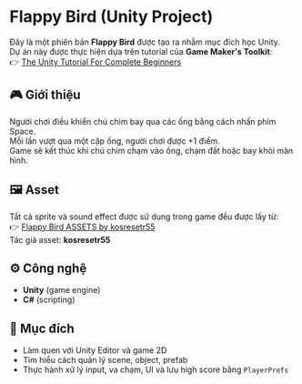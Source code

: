 # Flappy Bird (Unity Project)

Đây là một phiên bản **Flappy Bird** được tạo ra nhằm mục đích học Unity.  
Dự án này được thực hiện dựa trên tutorial của **Game Maker's Toolkit**:  
👉 [The Unity Tutorial For Complete Beginners](https://www.youtube.com/watch?v=XtQMytORBmM)

## 🎮 Giới thiệu
Người chơi điều khiển chú chim bay qua các ống bằng cách nhấn phím Space.  
Mỗi lần vượt qua một cặp ống, người chơi được +1 điểm.  
Game sẽ kết thúc khi chú chim chạm vào ống, chạm đất hoặc bay khỏi màn hình.

## 🖼️ Asset
Tất cả sprite và sound effect được sử dụng trong game đều được lấy từ:  
👉 [Flappy Bird ASSETS by kosresetr55](https://kosresetr55.itch.io/flappy-bird-assets-by-kosresetr55)  
Tác giả asset: **kosresetr55**

## ⚙️ Công nghệ
- **Unity** (game engine)
- **C#** (scripting)

## 🚀 Mục đích
- Làm quen với Unity Editor và game 2D
- Tìm hiểu cách quản lý scene, object, prefab
- Thực hành xử lý input, va chạm, UI và lưu high score bằng `PlayerPrefs`
